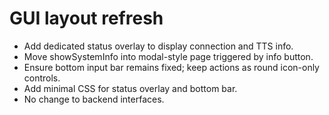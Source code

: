 # GUI layout refresh

- Add dedicated status overlay to display connection and TTS info.
- Move showSystemInfo into modal-style page triggered by info button.
- Ensure bottom input bar remains fixed; keep actions as round icon-only controls.
- Add minimal CSS for status overlay and bottom bar.
- No change to backend interfaces.
